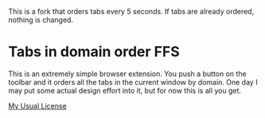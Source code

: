 This is a fork that orders tabs every 5 seconds. If tabs are already ordered, nothing is changed.

# Tabs in domain order FFS

This is an extremely simple browser extension. You push a button on
the toolbar and it orders all the tabs in the current window by
domain. One day I may put some actual design effort into it, but for
now this is all you get.

[My Usual License](https://www.apache.org/licenses/LICENSE-2.0)
